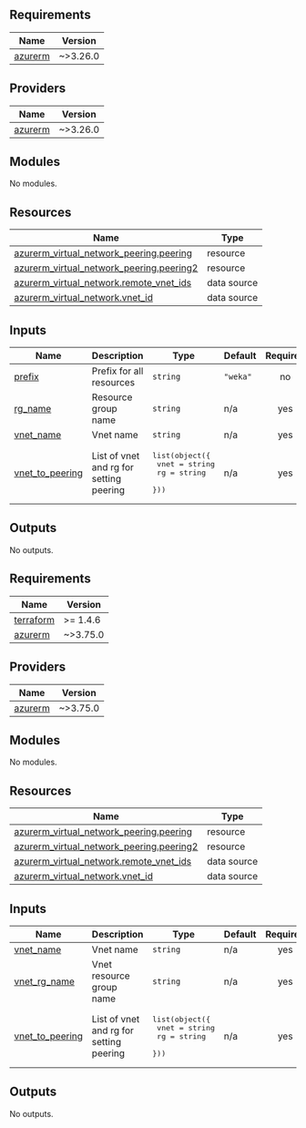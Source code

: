 ## Requirements

| Name | Version |
|------|---------|
| <a name="requirement_azurerm"></a> [azurerm](#requirement\_azurerm) | ~>3.26.0 |

## Providers

| Name | Version |
|------|---------|
| <a name="provider_azurerm"></a> [azurerm](#provider\_azurerm) | ~>3.26.0 |

## Modules

No modules.

## Resources

| Name | Type |
|------|------|
| [azurerm_virtual_network_peering.peering](https://registry.terraform.io/providers/hashicorp/azurerm/latest/docs/resources/virtual_network_peering) | resource |
| [azurerm_virtual_network_peering.peering2](https://registry.terraform.io/providers/hashicorp/azurerm/latest/docs/resources/virtual_network_peering) | resource |
| [azurerm_virtual_network.remote_vnet_ids](https://registry.terraform.io/providers/hashicorp/azurerm/latest/docs/data-sources/virtual_network) | data source |
| [azurerm_virtual_network.vnet_id](https://registry.terraform.io/providers/hashicorp/azurerm/latest/docs/data-sources/virtual_network) | data source |

## Inputs

| Name | Description | Type | Default | Required |
|------|-------------|------|---------|:--------:|
| <a name="input_prefix"></a> [prefix](#input\_prefix) | Prefix for all resources | `string` | `"weka"` | no |
| <a name="input_rg_name"></a> [rg\_name](#input\_rg\_name) | Resource group name | `string` | n/a | yes |
| <a name="input_vnet_name"></a> [vnet\_name](#input\_vnet\_name) | Vnet name | `string` | n/a | yes |
| <a name="input_vnet_to_peering"></a> [vnet\_to\_peering](#input\_vnet\_to\_peering) | List of vnet and rg for setting peering | <pre>list(object({<br>      vnet = string<br>      rg   = string<br>  }))</pre> | n/a | yes |

## Outputs

No outputs.

<!-- BEGIN_TF_DOCS -->
## Requirements

| Name | Version |
|------|---------|
| <a name="requirement_terraform"></a> [terraform](#requirement\_terraform) | >= 1.4.6 |
| <a name="requirement_azurerm"></a> [azurerm](#requirement\_azurerm) | ~>3.75.0 |

## Providers

| Name | Version |
|------|---------|
| <a name="provider_azurerm"></a> [azurerm](#provider\_azurerm) | ~>3.75.0 |

## Modules

No modules.

## Resources

| Name | Type |
|------|------|
| [azurerm_virtual_network_peering.peering](https://registry.terraform.io/providers/hashicorp/azurerm/latest/docs/resources/virtual_network_peering) | resource |
| [azurerm_virtual_network_peering.peering2](https://registry.terraform.io/providers/hashicorp/azurerm/latest/docs/resources/virtual_network_peering) | resource |
| [azurerm_virtual_network.remote_vnet_ids](https://registry.terraform.io/providers/hashicorp/azurerm/latest/docs/data-sources/virtual_network) | data source |
| [azurerm_virtual_network.vnet_id](https://registry.terraform.io/providers/hashicorp/azurerm/latest/docs/data-sources/virtual_network) | data source |

## Inputs

| Name | Description | Type | Default | Required |
|------|-------------|------|---------|:--------:|
| <a name="input_vnet_name"></a> [vnet\_name](#input\_vnet\_name) | Vnet name | `string` | n/a | yes |
| <a name="input_vnet_rg_name"></a> [vnet\_rg\_name](#input\_vnet\_rg\_name) | Vnet resource group name | `string` | n/a | yes |
| <a name="input_vnet_to_peering"></a> [vnet\_to\_peering](#input\_vnet\_to\_peering) | List of vnet and rg for setting peering | <pre>list(object({<br>    vnet = string<br>    rg   = string<br>  }))</pre> | n/a | yes |

## Outputs

No outputs.
<!-- END_TF_DOCS -->
